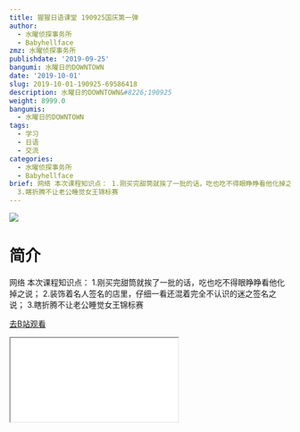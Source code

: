 ```yaml
---
title: 猩猩日语课堂 190925国庆第一弹
author:
  - 水曜侦探事务所
  - Babyhellface
zmz: 水曜侦探事务所
publishdate: '2019-09-25'
bangumi: 水曜日的DOWNTOWN
date: '2019-10-01'
slug: 2019-10-01-190925-69586418
description: 水曜日的DOWNTOWN&#8226;190925
weight: 8999.0
bangumis:
  - 水曜日的DOWNTOWN
tags:
  - 学习
  - 日语
  - 交流
categories:
  - 水曜侦探事务所
  - Babyhellface
brief: 网络 本次课程知识点： 1.刚买完甜筒就挨了一批的话，吃也吃不得眼睁睁看他化掉之说； 2.装饰着名人签名的店里，仔细一看还混着完全不认识的迷之签名之说；
  3.瞎折腾不让老公睡觉女王锦标赛
---
```

![](https://raw.githubusercontent.com/tcgriffith/owaraisite/master/static/tmpimg/bfa2f215809a3b5b8303d04818f8f0b9a08135a1.jpg.480.jpg)
# 简介  
网络
本次课程知识点：
1.刚买完甜筒就挨了一批的话，吃也吃不得眼睁睁看他化掉之说；
2.装饰着名人签名的店里，仔细一看还混着完全不认识的迷之签名之说；
3.瞎折腾不让老公睡觉女王锦标赛  

[去B站观看](https://www.bilibili.com/video/av69586418/)
<div class ="resp-container"><iframe class="testiframe" src="//player.bilibili.com/player.html?aid=69586418"", scrolling="no", allowfullscreen="true" > </iframe></div> 
